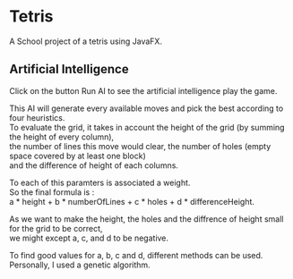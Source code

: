 # Tetris
A School project of a tetris using JavaFX.

## Artificial Intelligence

Click on the button Run AI to see the artificial intelligence play the game.

This AI will generate every available moves and pick the best according to four heuristics.  
To evaluate the grid, it takes in account the height of the grid (by summing the height of every column),  
the number of lines this move would clear, the number of holes (empty space covered by at least one block)  
and the difference of height of each columns.

To each of this paramters is associated a weight.  
So the final formula is :  
a * height + b * numberOfLines + c * holes + d * differenceHeight.

As we want to make the height, the holes and the diffrence of height small for the grid to be correct,  
we might except a, c, and d to be negative.

To find good values for a, b, c and d, different methods can be used. Personally, I used a genetic algorithm. 
